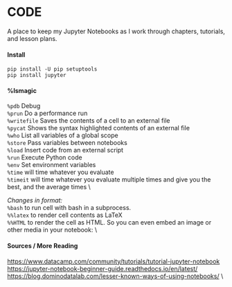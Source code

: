 # CODE

A place to keep my Jupyter Notebooks as I work through chapters, tutorials, and lesson plans.

#### Install
```
pip install -U pip setuptools 
pip install jupyter
```

#### %lsmagic
`%pdb`	Debug \
`%prun`	Do a performance run \
`%writefile`	Saves the contents of a cell to an external file \
`%pycat`	Shows the syntax highlighted contents of an external file \
`%who`	List all variables of a global scope \
`%store`	Pass variables between notebooks \
`%load`	Insert code from an external script \
`%run`	Execute Python code \
`%env`	Set environment variables \
`%time` will time whatever you evaluate \
`%timeit` will time whatever you evaluate multiple times and give you the best, and the average times \

_Changes in format:_ \
`%bash` to run cell with bash in a subprocess. \
`%%latex` to render cell contents as LaTeX \
`%%HTML` to render the cell as HTML. So you can even embed an image or other media in your notebook: \

#### Sources / More Reading
https://www.datacamp.com/community/tutorials/tutorial-jupyter-notebook \
https://jupyter-notebook-beginner-guide.readthedocs.io/en/latest/ \
https://blog.dominodatalab.com/lesser-known-ways-of-using-notebooks/ \
